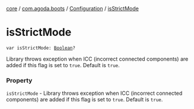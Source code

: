 [core](../../index.md) / [com.agoda.boots](../index.md) / [Configuration](index.md) / [isStrictMode](./is-strict-mode.md)

# isStrictMode

`var isStrictMode: `[`Boolean`](https://kotlinlang.org/api/latest/jvm/stdlib/kotlin/-boolean/index.html)`?`

Library throws exception when ICC (incorrect connected components) are added
    if this flag is set to `true`. Default is `true`.

### Property

`isStrictMode` - Library throws exception when ICC (incorrect connected components) are added
    if this flag is set to `true`. Default is `true`.